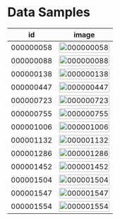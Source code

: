 # Data Samples

| id | image |
|----|-------|
| 000000058 | <img src="../Examples/GRIT_20M/data_samples/000000058.jpg" alt="000000058" style="width: 100%;"> |
| 000000088 | <img src="../Examples/GRIT_20M/data_samples/000000088.jpg" alt="000000088" style="width: 100%;"> |
| 000000138 | <img src="../Examples/GRIT_20M/data_samples/000000138.jpg" alt="000000138" style="width: 100%;"> |
| 000000447 | <img src="../Examples/GRIT_20M/data_samples/000000447.jpg" alt="000000447" style="width: 100%;"> |
| 000000723 | <img src="../Examples/GRIT_20M/data_samples/000000723.jpeg" alt="000000723" style="width: 100%;"> |
| 000000755 | <img src="../Examples/GRIT_20M/data_samples/000000755.png" alt="000000755" style="width: 100%;"> |
| 000001006 | <img src="../Examples/GRIT_20M/data_samples/000001006.png" alt="000001006" style="width: 100%;"> |
| 000001132 | <img src="../Examples/GRIT_20M/data_samples/000001132.jpg" alt="000001132" style="width: 100%;"> |
| 000001286 | <img src="../Examples/GRIT_20M/data_samples/000001286.png" alt="000001286" style="width: 100%;"> |
| 000001452 | <img src="../Examples/GRIT_20M/data_samples/000001452.jpg" alt="000001452" style="width: 100%;"> |
| 000001504 | <img src="../Examples/GRIT_20M/data_samples/000001504.jpg" alt="000001504" style="width: 100%;"> |
| 000001547 | <img src="../Examples/GRIT_20M/data_samples/000001547.jpg" alt="000001547" style="width: 100%;"> |
| 000001554 | <img src="../Examples/GRIT_20M/data_samples/000001554.jpg" alt="000001554" style="width: 100%;"> |
